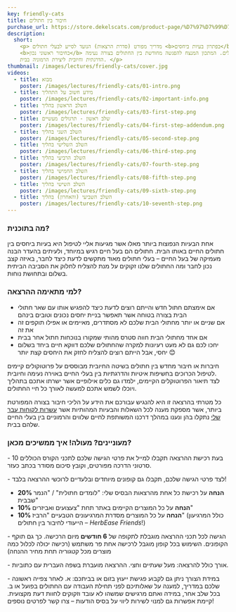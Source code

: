 ```yaml
---
key: friendly-cats
title: חיבור בין חתולים
purchase_url: https://store.dekelscats.com/product-page/%D7%97%D7%99%D7%91%D7%95%D7%A8-%D7%91%D7%99%D7%9F-%D7%97%D7%AA%D7%95%D7%9C%D7%99%D7%9D-%D7%94%D7%9E%D7%93%D7%A8%D7%99%D7%9A-%D7%94%D7%9E%D7%9C%D7%90
description:
  short:
    <p> מדריך מפורט (סדרת הרצאות) הנועד לסייע לבעלי חתולים <b>בפתרון בעיות ביחסים</b> בין חתולים או
    <b>בחיבור ראשוני נכון</b> בין חתולים. המתכון המנצח להפגשה מחודשת בין החתולים בצורה נעימה,
    הדרגתית וחיובית ליצירת הרמוניה בבית. </p>
thumbnail: /images/lectures/friendly-cats/cover.jpg
videos:
  - title: מבוא
    poster: /images/lectures/friendly-cats/01-intro.png
  - title: מידע חשוב על התהליך
    poster: /images/lectures/friendly-cats/02-important-info.png
  - title: השלב הראשון בהליך
    poster: /images/lectures/friendly-cats/03-first-step.png
  - title: שלב ראשון - תרגולים מעשיים
    poster: /images/lectures/friendly-cats/04-first-step-addendum.png
  - title: השלב השני בהליך
    poster: /images/lectures/friendly-cats/05-second-step.png
  - title: השלב השלישי בהליך
    poster: /images/lectures/friendly-cats/06-third-step.png
  - title: השלב הרביעי בהליך
    poster: /images/lectures/friendly-cats/07-fourth-step.png
  - title: השלב החמישי בהליך
    poster: /images/lectures/friendly-cats/08-fifth-step.png
  - title: השלב השישי בהליך
    poster: /images/lectures/friendly-cats/09-sixth-step.png
  - title: השלב השביעי (והאחרון) בהליך
    poster: /images/lectures/friendly-cats/10-seventh-step.png
---
```


<h3 class="underline font-bold">מה בתוכנית?</h3>
<p>
  אחת הבעיות הנפוצות ביותר מאלו אשר מגיעות אליי לטיפול היא בעיות ביחסים בין חתולים החיים באותו הבית.
  חתולים הם בעל חיים רגיש במיוחד, ולעיתים בהעדר הבנה מעמיקה של בעל החיים – בעלי חתולים מאוד מתקשים
  לדעת כיצד לחבר, באיזה קצב נכון לחבר ומה החתולים שלנו זקוקים על מנת להצליח לחלוק את הסביבה הביתית
  בשלום ובתחושת נוחות.
</p>
<h3 class="underline font-bold">למי מתאימה ההרצאה?</h3>

<p>
  <ul class="paw-list">
    <li>אם אימצתם חתול חדש והייתם רוצים לדעת כיצד להפגיש אותו עם שאר חתולי הבית בצורה בטוחה אשר
      תאפשר בניית יחסים נכונים וטובים בינהם</li>
    <li>אם שניים או יותר מחתולי הבית שלכם לא מסתדרים, מאיימים או אפילו תוקפים זה את זה </li>
    <li>אם אחד מחתולי הבית חווה סטרס מהותי שמקורו בנוכחות חתול אחר בבית</li>
    <li>
      יחכו לכם גם לא מעט רעיונות למקרה שהחתולים שלכם דווקא חיים ביחד בשלום יחסי, אבל הייתם רוצים
      להצליח לחזק את היחסים קצת יותר 😊
    </li>
  </ul>
</p>

<p>
  חיברות או חיבור מחדש בין חתולים בשיטה החיובית מבוססים על פרוטוקולים קיימים לטיפול הכרוכים בחשיפות
  איטיות והדרגתיות בין בעלי החיים באוירה נעימה וחיובית.<br />
לצד תיאור הפרוטוקלים הקיימים, ילמדו גם כלים אילופיים אשר ישרתו אתכם בתהליך ויוכלו לשמש אתכם למעשה
  לאורך כל חיי החתולים.
</p>

<p>
  כל מטרתי בהרצאה זו היא להנגיש עבורכם את הידע על הליכי חיבור בצורה המפורטת ביותר, אשר מספקת מענה
  לכל השאלות והבעיות המהותיות אשר <u>עשרות לקוחות עבר שלי</u> נתקלו בהן ונענו במהלך דרכנו המשותפת
  לחיים שלווים והרמוניים בין בעלי החיים שלהם בבית.
</p>

<h3 class="underline font-bold">
  מעוניינים? מעולה! איך ממשיכים מכאן?
</h3>

<p>
- בעת רכישת ההרצאה תקבלו למייל את פרטי הגישה שלכם לתכני הקורס הכוללים 10 סרטוני הדרכה מפורטים,
  וקובץ סיכום מסודר בכתב כעזר.
</p>

<p>
- לצד פרטי הגישה שלכם, תקבלו גם קופונים מיוחדים ובלעדיים לרוכשי ההרצאה בלבד!

<ul class="list list-disc list-inside ms-6">
    <li><b>20% הנחה</b> על רכישת כל אחת מהרצאות הבסיס שלי: "לומדים חתולית" / "הנמר שבבית"</li>
    <li><b>10% הנחה</b> על כל המוצרים הקיימים באתר תחת "צעצועים ואביזרים"</li>
    <li><b>10% הנחה</b> על כל המוצרים מסדרת המרגיעונים הטבעיים "הרביז" (כולל המרגיעון הייעודי לחיבור בין חתולים – <i>HerbEase Friends</i>!)</li>
</ul>
</p>

<p>
  - הגישה לכל תכני ההרצאה מוגבלת לתקופה של <b>6 חודשים</b> מיום הרכישה. כך גם תוקף הקופונים. השימוש בכל קופון מוגבל לרכישה אחת פר משתמש (רכישה יכולה לכלול כמה מוצרים מכל קטגוריה תחת מחיר ההנחה)
</p>

<p>
  - אורך כולל להרצאה: מעל שעתיים וחצי. ההרצאה מועברת בשפה העברית עם כתוביות.
</p>

<p>
  - במידת הצורך ניתן גם לקבוע פגישת ייעוץ בזום או בביתכם: א. לאחר צפייה ראשונה שלכם במדריך, למענה על שאלותיכם לפני תחילת העבודה עם החתולים בפועל או ב. בכל שלב אחר, במידה ואתם מרגישים שמשהו לא עובד וזקוקים לחוות דעת מקצועית. 
  קיימת אפשרות גם למנוי לשירות ליווי על בסיס הודעות – צרו קשר לפרטים נוספים!
</p>
